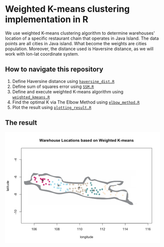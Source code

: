 # Weighted K-means clustering implementation in R

We use weighted K-means clustering algorithm to determine warehouses' location of a specific restaurant chain that operates in Java Island. The data points are all cities in Java island. What become the weights are cities population. Moreover, the distance used is Haversine distance, as we will work with lon-lat coordinate system.

## How to navigate this repository
1. Define Haversine distance using [``haversine_dist.R``](https://github.com/pararawendy/weighted_kmeans_R/codes/haversine_dist.R)
2. Define sum of squares error using [``SSM.R``](https://github.com/pararawendy/weighted_kmeans_R/codes/SSM.R)
3. Define and execute weighted K-means algorithm using [``weighted_kmeans.R``](https://github.com/pararawendy/weighted_kmeans_R/codes/weighted_kmeans.R)
4. Find the optimal K via The Elbow Method using [``elbow_method.R``](https://github.com/pararawendy/weighted_kmeans_R/codes/elbow_method.R)
5. Plot the result using [``plotting_result.R``](https://github.com/pararawendy/weighted_kmeans_R/codes/plotting_result.R)

## The result

![We have the following warehouses location](clustering_result.png)



